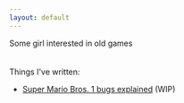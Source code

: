 ```yaml
---
layout: default
---
```


Some girl interested in old games
\
\
\
Things I've written:
- [Super Mario Bros. 1 bugs explained](/smb1explained) (WIP)

